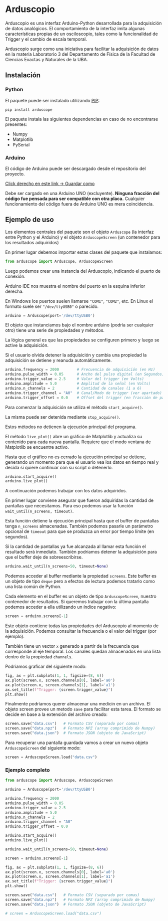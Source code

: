 # Arduscopio

Arduscopio es una interfaz Arduino-Python desarrollada para la adquisición de datos analógicos. El comportamiento de la interfaz imita algunas características propias de un osciloscopio, tales como la funcionalidad de Trigger y el cambio de escala temporal.

Arduscopio surge como una iniciativa para facilitar la adquisición de datos en la materia Laboratorio 3 del Departamento de Física de la Facultad de Ciencias Exactas y Naturales de la UBA.

## Instalación

### Python

El paquete puede ser instalado utilizando [PIP](https://pypi.org/project/arduscope):

```
pip install arduscope
```

El paquete instala las siguientes dependencias en caso de no encontrarse presentes: 
  - Numpy
  - Matplotlib
  - PySerial

### Arduino

El código de Arduino puede ser descargado desde el repositorio del proyecto.

[Click derecho en este link -> Guardar como](https://raw.githubusercontent.com/alemazzeo/arduscope/main/arduscope/arduscope.ino)

Debe ser cargado en una Arduino UNO (excluyente).
**Ninguna fracción del código fue pensada para ser compatible con otra placa.**
Cualquier funcionamiento del código fuera de Arduino UNO es mera coincidencia.

## Ejemplo de uso

Los elementos centrales del paquete son el objeto `Arduscope` (la interfaz entre Python y el Arduino)
y el objeto `ArduscopeScreen` (un contenedor para los resultados adquiridos)

En primer lugar debemos importar estas clases del paquete que instalamos:

```python
from arduscope import Arduscope, ArduscopeScreen
```

Luego podemos crear una instancia del Arduscopio, indicando el puerto de conexión.

Arduino IDE nos muestra el nombre del puerto en la esquina inferior derecha.

En Windows los puertos suelen llamarse `"COM1"`, `"COM2"`, etc.
En Linux el formato suele ser `"/dev/ttyUSB0"` o parecido.

```python
arduino = Arduscope(port='/dev/ttyUSB0')
```

El objeto que instanciamos bajo el nombre arduino (podría ser cualquier otro) tiene
una serie de propiedades y métodos.

La lógica general es que las propiedades se configuren primero y luego se active la adquisición.

Si el usuario olvida detener la adquisición y cambia una propiedad la adquisición se detiene y reanuda automáticamente.

```python
arduino.frequency = 2000        # Frecuencia de adquisición (en Hz)
arduino.pulse_width = 0.05      # Ancho del pulso digital (en Segundos)
arduino.trigger_value = 2.5     # Valor del trigger (en Volts)
arduino.amplitude = 5.0         # Amplitud de la señal (en Volts)
arduino.n_channels = 2          # Cantidad de canales (1 a 6)
arduino.trigger_channel = "A0"  # Canal/Modo de trigger (ver apartado)
arduino.trigger_offset = 0.0    # Offset del trigger (en fracción de pantalla)
```

Para comenzar la adquisición se utiliza el método `start_acquire()`.

La misma puede ser detenida mediante `stop_acquire()`.

Estos métodos no detienen la ejecución principal del programa.

El método `live_plot()` abre un gráfico de Matplotlib y actualiza su contenido
para cada nueva pantalla. Requiere que el modo ventana de Matplotlib se encuentre activo.

Hasta que el gráfico no es cerrado la ejecución principal se detiene, generando un momento
para que el usuario vea los datos en tiempo real y decida si quiere continuar con su script o detenerlo.

```python
arduino.start_acquire()
arduino.live_plot()
```

A continuación podemos trabajar con los datos adquiridos.

En primer lugar conviene asegurar que fueron adquiridas la cantidad de pantallas que necesitamos.
Para eso podemos usar la función `wait_until(n_screens, timeout)`.

Esta función detiene la ejecución principal hasta que el buffer de pantallas tenga `n_screens` almacenadas.
También podemos pasarle un parámetro opcional de `timeout` para que se produzca un error por tiempo límite (en segundos).

Si la cantidad de pantallas ya fue alcanzada al llamar esta función el resultado será inmediato.
También podriamos detener la adquisición para que el buffer deje de sobreescribirse.

```python
arduino.wait_until(n_screens=50, timeout=None)
```

Podemos acceder al buffer mediante la propiedad `screens`. 
Este buffer es un objeto de tipo `deque` pero a efectos de lectura podemos tratarlo como una lista común de Python.

Cada elemento en el buffer es un objeto de tipo `ArduscopeScreen`, nuestro contenedor de resultados.
Si queremos trabajar con la última pantalla podemos acceder a ella utilizando un índice negativo:

```python
screen = arduino.screens[-1]
```

Este objeto contiene todas las propiedades del Arduscopio al momento de la adquisición.
Podemos consultar la frecuencia o el valor del trigger (por ejemplo).

También tiene un vector `x` generado a partir de la frecuencia que corresponde al eje temporal.
Los canales quedan almacenados en una lista dentro de la propiedad `channels`.

Podriamos graficar del siguiente modo:

```python
fig, ax = plt.subplots(1, 1, figsize=(8, 6))
ax.plot(screen.x, screen.channels[0], label='a0')
ax.plot(screen.x, screen.channels[1], label='a1')
ax.set_title(f"Trigger: {screen.trigger_value}")
plt.show()
```

Finalmente podríamos querer almacenar una medicin en un archivo.
El objeto screen provee un metodo `save` para facilitar esta tarea.
El formato se decide en base a la extensión del archivo creado:

```python
screen.save("data.csv")   # Formato CSV (separado por comas)
screen.save("data.npz")   # Formato NPZ (array comprimido de Numpy)
screen.save("data.json")  # Formato JSON (objeto de JavaScript)
```

Para recuperar una pantalla guardada vamos a crear un nuevo objeto `ArduscopeScreen` del siguiente modo:

```python
screen = ArduscopeScreen.load("data.csv")
```


### Ejemplo completo

```python
from arduscope import Arduscope, ArduscopeScreen

arduino = Arduscope(port='/dev/ttyUSB0')

arduino.frequency = 2000
arduino.pulse_width = 0.05
arduino.trigger_value = 2.5
arduino.amplitude = 5.0
arduino.n_channels = 2
arduino.trigger_channel = "A0"
arduino.trigger_offset = 0.0

arduino.start_acquire()
arduino.live_plot()

arduino.wait_until(n_screens=50, timeout=None)

screen = arduino.screens[-1]

fig, ax = plt.subplots(1, 1, figsize=(8, 6))
ax.plot(screen.x, screen.channels[0], label='a0')
ax.plot(screen.x, screen.channels[1], label='a1')
ax.set_title(f"Trigger: {screen.trigger_value}")
plt.show()

screen.save("data.csv")   # Formato CSV (separado por comas)
screen.save("data.npz")   # Formato NPZ (array comprimido de Numpy)
screen.save("data.json")  # Formato JSON (objeto de JavaScript)

# screen = ArduscopeScreen.load("data.csv")

```
